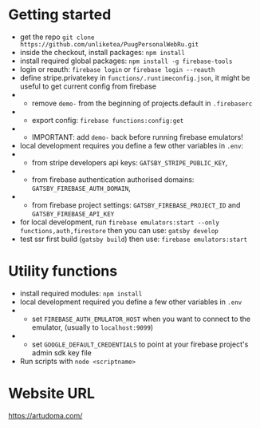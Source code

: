 # Getting started
- get the repo `git clone https://github.com/unliketea/PuugPersonalWebRu.git` 
- inside the checkout, install packages: `npm install`
- install required global packages: `npm install -g firebase-tools`
- login or reauth: `firebase login` or `firebase login --reauth`
- define stripe.privatekey in `functions/.runtimeconfig.json`, it might be useful to get current config from firebase
- - remove `demo-` from the beginning of projects.default in `.firebaserc`
- - export config: `firebase functions:config:get`
- - IMPORTANT: add `demo-` back before running firebase emulators!
- local development requires you define a few other variables in `.env`: 
- - from stripe developers api keys: `GATSBY_STRIPE_PUBLIC_KEY`, 
- - from firebase authentication authorised domains: `GATSBY_FIREBASE_AUTH_DOMAIN`, 
- - from firebase project settings: `GATSBY_FIREBASE_PROJECT_ID` and `GATSBY_FIREBASE_API_KEY`
- for local development, run `firebase emulators:start --only functions,auth,firestore` then you can use: `gatsby develop`
- test ssr first build (`gatsby build`) then use: `firebase emulators:start`

# Utility functions
- install required modules: `npm install`
- local development required you define a few other variables in `.env`
- - set `FIREBASE_AUTH_EMULATOR_HOST` when you want to connect to the emulator, (usually to `localhost:9099`)
- - set `GOOGLE_DEFAULT_CREDENTIALS` to point at your firebase project's admin sdk key file
- Run scripts with `node <scriptname>`

# Website URL
https://artudoma.com/